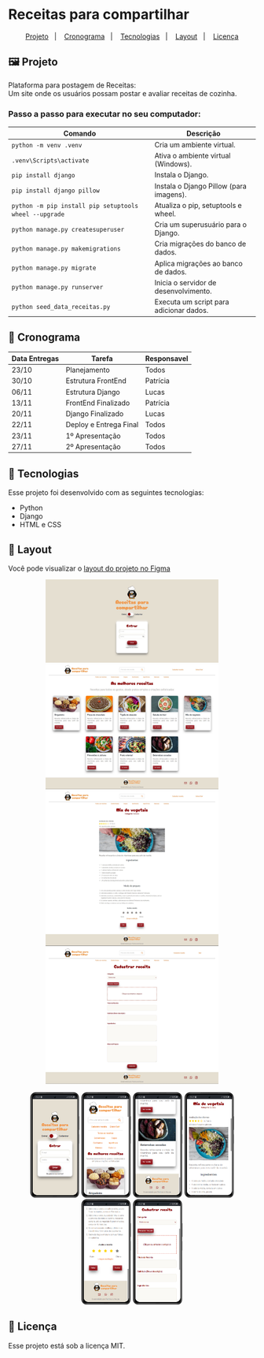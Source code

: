 # Receitas para compartilhar

<p align="center">
  <a href="#-projeto">Projeto</a>&nbsp;&nbsp;&nbsp;|&nbsp;&nbsp;&nbsp;
  <a href="#-cronograma">Cronograma</a>&nbsp;&nbsp;&nbsp;|&nbsp;&nbsp;&nbsp;
  <a href="#-tecnologias">Tecnologias</a>&nbsp;&nbsp;&nbsp;|&nbsp;&nbsp;&nbsp;
  <a href="#-layout">Layout</a>&nbsp;&nbsp;&nbsp;|&nbsp;&nbsp;&nbsp;
  <a href="#memo-licença">Licença</a>
</p>

## 🖼️ Projeto

Plataforma para postagem de Receitas:  
Um site onde os usuários possam postar e avaliar receitas de cozinha.  

### Passo a passo para executar no seu computador:  

| Comando                        | Descrição                                 |
| ------------------------------ | ----------------------------------------- |
| `python -m venv .venv`         | Cria um ambiente virtual.                 |
| `.venv\Scripts\activate`       | Ativa o ambiente virtual (Windows).       |
| `pip install django`          | Instala o Django.                         |
| `pip install django pillow`   | Instala o Django Pillow (para imagens).   |
| `python -m pip install pip setuptools wheel --upgrade` | Atualiza o pip, setuptools e wheel. |
| `python manage.py createsuperuser` | Cria um superusuário para o Django.   |
| `python manage.py makemigrations` | Cria migrações do banco de dados.    |
| `python manage.py migrate`    | Aplica migrações ao banco de dados.        |
| `python manage.py runserver`  | Inicia o servidor de desenvolvimento.     |
| `python seed_data_receitas.py` | Executa um script para adicionar dados. |



## 📕 Cronograma

| Data Entregas | Tarefa | Responsavel |
|---|---|---|
| 23/10 | Planejamento | Todos |
| 30/10 | Estrutura FrontEnd | Patrícia |
| 06/11 | Estrutura Django | Lucas |
| 13/11 | FrontEnd Finalizado | Patrícia |
| 20/11 | Django Finalizado | Lucas |
| 22/11 | Deploy e Entrega Final | Todos |
| 23/11 | 1º Apresentação | Todos |
| 27/11 | 2º Apresentação | Todos |

## 🚀 Tecnologias  

Esse projeto foi desenvolvido com as seguintes tecnologias:  

- Python
- Django
- HTML e CSS

## 🔖 Layout

Você pode visualizar o [layout do projeto no Figma](https://www.figma.com/file/DlNDiYNXRKDKJKMz7Mhmqn/Receitas-para-compartilhar?type=design&node-id=70048-598&mode=design&t=iHAVN3y8nSGvs9XS-0)  

<p align="center">
    <img src="templates/static/img/preview/pg-login.jpg" width= "70%">  
    <img src="templates/static/img/preview/pg-inicial.jpg" width= "70%">  
    <img src="templates/static/img/preview/pg-receita.jpg" width= "70%">  
    <img src="templates/static/img/preview/pg-cadastro.jpg" width= "70%">  
</p>

<p align="center">
    <img src="templates/static/img/preview/mobile-pg-login.jpg" width= "20%">  
    <img src="templates/static/img/preview/mobile-pg-inicial.jpg" width= "20%">  
    <img src="templates/static/img/preview/mobile-pg-inicial2.jpg" width= "20%">  
    <img src="templates/static/img/preview/mobile-pg-receita.jpg" width= "20%">  
    <img src="templates/static/img/preview/mobile-pg-receita2.jpg" width= "20%">  
    <img src="templates/static/img/preview/mobile-pg-cadastro.jpg" width= "20%">  
</p>



## :memo: Licença

Esse projeto está sob a licença MIT.
